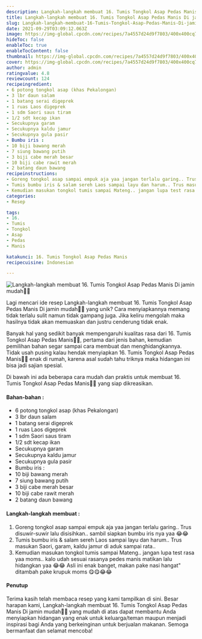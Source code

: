 ```yaml
---
description: Langkah-langkah membuat 16. Tumis Tongkol Asap Pedas Manis Di jamin mudah"
title: Langkah-langkah membuat 16. Tumis Tongkol Asap Pedas Manis Di jamin mudah
slug: Langkah-langkah-membuat-16-Tumis-Tongkol-Asap-Pedas-Manis-Di-jamin-mudah
date: 2021-09-29T03:09:12.063Z
image: https://img-global.cpcdn.com/recipes/7a4557d24d9f7803/400x400cq70/photo.jpg
hideToc: false
enableToc: true
enableTocContent: false
thumbnail: https://img-global.cpcdn.com/recipes/7a4557d24d9f7803/400x400cq70/photo.jpg
cover: https://img-global.cpcdn.com/recipes/7a4557d24d9f7803/400x400cq70/photo.jpg
author: admin
ratingvalue: 4.8
reviewcount: 124
recipeingredient:
- 6 potong tongkol asap (khas Pekalongan)
- 3 lbr daun salam
- 1 batang serai digeprek
- 1 ruas Laos digeprek
- 1 sdm Saori saus tiram
- 1/2 sdt kecap ikan
- Secukupnya garam
- Secukupnya kaldu jamur
- Secukupnya gula pasir
- Bumbu iris :
- 10 biji bawang merah
- 7 siung bawang putih
- 3 biji cabe merah besar
- 10 biji cabe rawit merah
- 2 batang daun bawang
recipeinstructions:
- Goreng tongkol asap sampai empuk aja yaa jangan terlalu garing.. Trus disuwir-suwir lalu disisihkan.. sambil siapkan bumbu iris nya yaa 😂😂
- Tumis bumbu iris & salam sereh Laos sampai layu dan harum.. Trus masukan Saori, garam, kaldu jamur di aduk sampai rata..
- Kemudian masukan tongkol tumis sampai Mateng.. jangan lupa test rasa yaa moms.. kalo udah sesuai rasanya pedes manis matikan lalu hidangkan yaa 😂😂 Asli ini enak banget, makan pake nasi hangat" ditambah pake krupuk moms 😋😋😂😂
categories:
- Resep

tags:
- 16.
- Tumis
- Tongkol
- Asap
- Pedas
- Manis

katakunci: 16. Tumis Tongkol Asap Pedas Manis
recipecuisine: Indonesian

---
```


![Langkah-langkah membuat 16. Tumis Tongkol Asap Pedas Manis Di jamin mudah👩‍🍳](https://img-global.cpcdn.com/recipes/7a4557d24d9f7803/400x400cq70/photo.jpg)

Lagi mencari ide resep Langkah-langkah membuat 16. Tumis Tongkol Asap Pedas Manis Di jamin mudah👩‍🍳 yang unik? Cara menyiapkannya memang tidak terlalu sulit namun tidak gampang juga. Jika keliru mengolah maka hasilnya tidak akan memuaskan dan justru cenderung tidak enak.

Banyak hal yang sedikit banyak mempengaruhi kualitas rasa dari 16. Tumis Tongkol Asap Pedas Manis👩‍🍳, pertama dari jenis bahan, kemudian pemilihan bahan segar sampai cara membuat dan menghidangkannya. Tidak usah pusing kalau hendak menyiapkan 16. Tumis Tongkol Asap Pedas Manis👩‍🍳 enak di rumah, karena asal sudah tahu triknya maka hidangan ini bisa jadi sajian spesial.

Di bawah ini ada beberapa cara mudah dan praktis untuk membuat 16. Tumis Tongkol Asap Pedas Manis👩‍🍳 yang siap dikreasikan.

<!--inarticleads1-->

#### Bahan-bahan :

- 6 potong tongkol asap (khas Pekalongan)
- 3 lbr daun salam
- 1 batang serai digeprek
- 1 ruas Laos digeprek
- 1 sdm Saori saus tiram
- 1/2 sdt kecap ikan
- Secukupnya garam
- Secukupnya kaldu jamur
- Secukupnya gula pasir
- Bumbu iris :
- 10 biji bawang merah
- 7 siung bawang putih
- 3 biji cabe merah besar
- 10 biji cabe rawit merah
- 2 batang daun bawang

<!--inarticleads2-->

#### Langkah-langkah membuat :

1. Goreng tongkol asap sampai empuk aja yaa jangan terlalu garing.. Trus disuwir-suwir lalu disisihkan.. sambil siapkan bumbu iris nya yaa 😂😂
1. Tumis bumbu iris & salam sereh Laos sampai layu dan harum.. Trus masukan Saori, garam, kaldu jamur di aduk sampai rata..
1. Kemudian masukan tongkol tumis sampai Mateng.. jangan lupa test rasa yaa moms.. kalo udah sesuai rasanya pedes manis matikan lalu hidangkan yaa 😂😂 Asli ini enak banget, makan pake nasi hangat" ditambah pake krupuk moms 😋😋😂😂

#### Penutup

Terima kasih telah membaca resep yang kami tampilkan di sini. Besar harapan kami, Langkah-langkah membuat 16. Tumis Tongkol Asap Pedas Manis Di jamin mudah👩‍🍳 yang mudah di atas dapat membantu Anda menyiapkan hidangan yang enak untuk keluarga/teman maupun menjadi inspirasi bagi Anda yang berkeinginan untuk berjualan makanan. Semoga bermanfaat dan selamat mencoba!